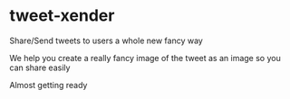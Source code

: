 # tweet-xender

Share/Send tweets to users a whole new fancy way

We help you create a really fancy image of the tweet as an image so you can share easily

Almost getting ready
